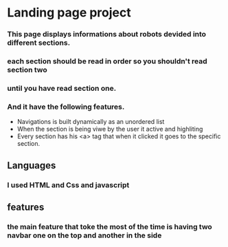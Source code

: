 # Landing page project 

### This page displays informations about robots devided into different sections. 
### each section should be read in order so you shouldn't read section two 
### until you have read section one.

### And it have the following features.

* Navigations is built dynamically as an unordered list
* When the section is being viwe by the user it active and highliting 
* Every section has his \<a> tag that when it clicked it goes to the specific section. 

## Languages
### I used HTML and Css and javascript 

## features
### the main feature that toke the most of the time is having two navbar one on the top and another in the side
